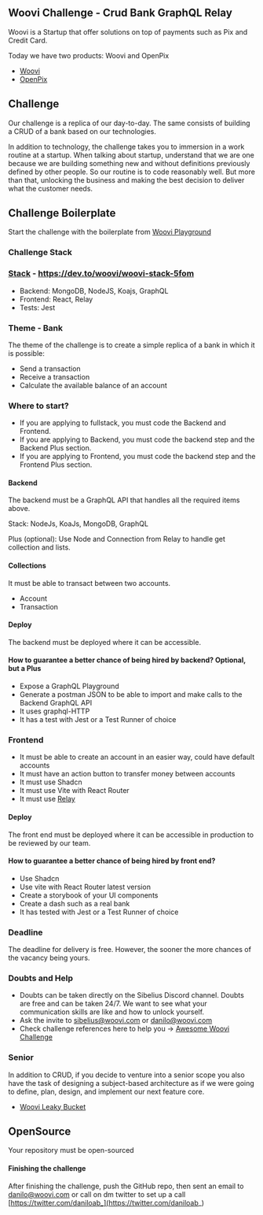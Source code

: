 ## Woovi Challenge - Crud Bank GraphQL Relay
Woovi is a Startup that offer solutions on top of payments such as Pix and Credit Card.

Today we have two products: Woovi and OpenPix
- [Woovi](https://www.woovi.com)
- [OpenPix](https://www.openpix.com.br)

## Challenge
Our challenge is a replica of our day-to-day. The same consists of building a CRUD of a bank based on our technologies.

In addition to technology, the challenge takes you to immersion in a work routine at a startup. When talking about startup, understand that we are one because we are building something new and without definitions previously defined by other people. So our routine is to code reasonably well. But more than that, unlocking the business and making the best decision to deliver what the customer needs.

## Challenge Boilerplate
Start the challenge with the boilerplate from [Woovi Playground](https://github.com/woovibr/woovi-playground)

### Challenge Stack
### [Stack](https://dev.to/woovi/woovi-stack-5fom) - https://dev.to/woovi/woovi-stack-5fom
- Backend: MongoDB, NodeJS, Koajs, GraphQL
- Frontend: React, Relay
- Tests: Jest

### Theme - Bank
The theme of the challenge is to create a simple replica of a bank in which it is possible:
- Send a transaction
- Receive a transaction
- Calculate the available balance of an account

### Where to start?
- If you are applying to fullstack, you must code the Backend and Frontend.
- If you are applying to Backend, you must code the backend step and the Backend Plus section.
- If you are applying to Frontend, you must code the backend step and the Frontend Plus section.

#### Backend
The backend must be a GraphQL API that handles all the required items above.

Stack: NodeJs, KoaJs, MongoDB, GraphQL

Plus (optional): Use Node and Connection from Relay to handle get collection and lists.

#### Collections
It must be able to transact between two accounts.
- Account
- Transaction

#### Deploy
The backend must be deployed where it can be accessible.

#### How to guarantee a better chance of being hired by backend? Optional, but a Plus
- Expose a GraphQL Playground
- Generate a postman JSON to be able to import and make calls to the Backend GraphQL API
- It uses graphql-HTTP
- It has a test with Jest or a Test Runner of choice

### Frontend
- It must be able to create an account in an easier way, could have default accounts
- It must have an action button to transfer money between accounts
- It must use Shadcn
- It must use Vite with React Router
- It must use [Relay](relay.dev)

#### Deploy
The front end must be deployed where it can be accessible in production to be reviewed by our team.

#### How to guarantee a better chance of being hired by front end?
- Use Shadcn
- Use vite with React Router latest version
- Create a storybook of your UI components
- Create a dash such as a real bank
- It has tested with Jest or a Test Runner of choice

### Deadline
The deadline for delivery is free. However, the sooner the more chances of the vacancy being yours.

### Doubts and Help
- Doubts can be taken directly on the Sibelius Discord channel. Doubts are free and can be taken 24/7. We want to see what your communication skills are like and how to unlock yourself.
- Ask the invite to sibelius@woovi.com or danilo@woovi.com
- Check challenge references here to help you -> [Awesome Woovi Challenge](https://github.com/entria/awesome-woovi-challenge)

### Senior
In addition to CRUD, if you decide to venture into a senior scope you also have the task of designing a subject-based architecture as if we were going to define, plan, design, and implement our next feature core.

- [Woovi Leaky Bucket](https://github.com/woovibr/jobs/blob/main/challenges/woovi-leaky-bucket-challenge.md)

## OpenSource
Your repository must be open-sourced

#### Finishing the challenge
After finishing the challenge, push the GitHub repo, then sent an email to danilo@woovi.com or call on dm twitter to set up a call [https://twitter.com/daniloab_](https://twitter.com/daniloab_)
